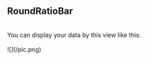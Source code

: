 <h2>RoundRatioBar</h2><br/>
     You can display your data by this view like this:<br/><br/>
     ![](/pic.png)
     
